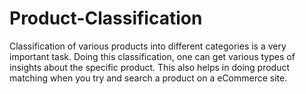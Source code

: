 # Product-Classification
Classification of various products into different categories is a very important task. Doing this classification, one can get various types of insights about the specific product. This also helps in doing product matching when you try and search a product on a eCommerce site.
